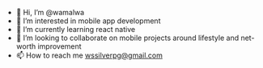 - 👋 Hi, I’m @wamalwa
- 👀 I’m interested in mobile app development
- 🌱 I’m currently learning react native
- 💞️ I’m looking to collaborate on mobile projects around lifestyle and net-worth improvement
- 📫 How to reach me wssilverpg@gmail.com

<!---
wamalwa/wamalwa is a ✨ special ✨ repository because its `README.md` (this file) appears on your GitHub profile.
You can click the Preview link to take a look at your changes.
--->
